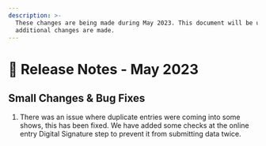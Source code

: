 ```yaml
---
description: >-
  These changes are being made during May 2023. This document will be updated as
  additional changes are made.
---
```


# 📔 Release Notes - May 2023

## Small Changes & Bug Fixes

1. There was an issue where duplicate entries were coming into some shows, this has been fixed. We have added some checks at the online entry Digital Signature step to prevent it from submitting data twice.
